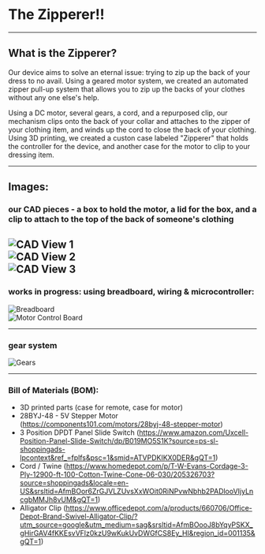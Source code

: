# The Zipperer!!
---
## What is the Zipperer?

Our device aims to solve an eternal issue: trying to zip up the back of your dress to no avail. Using a geared motor system, we created an automated zipper pull-up system that allows you to zip up the backs of your clothes without any one else's help. 


Using a DC motor, several gears, a cord, and a repurposed clip, our mechanism clips onto the back of your collar and attaches to the zipper of your clothing item, and winds up the cord to close the back of your clothing. Using 3D printing, we created a custon case labeled "Zipperer" that holds the controller for the device, and another case for the motor to clip to your dressing item.

---
## Images:
### our CAD pieces - a box to hold the motor, a lid for the box, and a clip to attach to the top of the back of someone's clothing

![CAD View 1](images/CADangle1.png)  
![CAD View 2](images/CADangle2.png)  
![CAD View 3](images/CADangle3.png)
---
### works in progress: using breadboard, wiring & microcontroller:
![Breadboard](images/breadboard.png)  
![Motor Control Board](images/motor_control_board.png)  

---
### gear system
![Gears](images/gear_system.png)  

---

### Bill of Materials (BOM):
- 3D printed parts (case for remote, case for motor)
- 28BYJ-48 - 5V Stepper Motor (https://components101.com/motors/28byj-48-stepper-motor)
- 3 Position DPDT Panel Slide Switch (https://www.amazon.com/Uxcell-Position-Panel-Slide-Switch/dp/B019MO5S1K?source=ps-sl-shoppingads-lpcontext&ref_=fplfs&psc=1&smid=ATVPDKIKX0DER&gQT=1)
- Cord / Twine (https://www.homedepot.com/p/T-W-Evans-Cordage-3-Ply-12900-ft-100-Cotton-Twine-Cone-06-030/205326703?source=shoppingads&locale=en-US&srsltid=AfmBOor6ZrGJVLZUvsXxWOit0RiNPvwNbhb2PADlooVIjyLncgbMMJh8vUM&gQT=1)
- Alligator Clip (https://www.officedepot.com/a/products/660706/Office-Depot-Brand-Swivel-Alligator-Clip/?utm_source=google&utm_medium=sag&srsltid=AfmBOooJ8bYqyPSKX_gHirGAV4fKKEsvVFlz0kzU9wKukUvDWGfCS8Ey_HI&region_id=001135&gQT=1)


